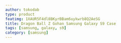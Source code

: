 ```yaml
---
author: tokodab
type: product
featimg: 1XAUR5F4dl8BKyrBBam6uykwrb8Q2AeSG
title: Dragon Ball Z Gohan Samsung Galaxy S9 Case
tags: [samsung, galaxy, s9]
category: [samsung]
---
```

